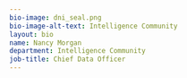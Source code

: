 ```yaml
---
bio-image: dni_seal.png
bio-image-alt-text: Intelligence Community
layout: bio
name: Nancy Morgan
department: Intelligence Community
job-title: Chief Data Officer
---
```

